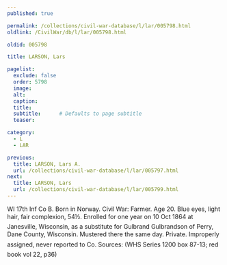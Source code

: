 ```yaml
---
published: true

permalink: /collections/civil-war-database/l/lar/005798.html
oldlink: /CivilWar/db/l/lar/005798.html

oldid: 005798

title: LARSON, Lars

pagelist:
  exclude: false
  order: 5798
  image: 
  alt:
  caption:
  title:
  subtitle:      # Defaults to page subtitle
  teaser:

category: 
  - L 
  - LAR

previous:
  title: LARSON, Lars A.
  url: /collections/civil-war-database/l/lar/005797.html  
next:
  title: LARSON, Lars
  url: /collections/civil-war-database/l/lar/005799.html   
---
```

WI 17th Inf Co B. Born in Norway. Civil War: Farmer. Age 20. Blue eyes, light hair, fair complexion, 5&#146;4&frac12;&#148;. Enrolled for one year on 10 Oct 1864 at Janesville, Wisconsin, as a substitute for Gulbrand Gulbrandson of Perry, Dane County, Wisconsin. Mustered there the same day. Private. &#147;Improperly assigned, never reported to Co.&#148; Sources: (WHS Series 1200 box 87-13; red book vol 22, p36)